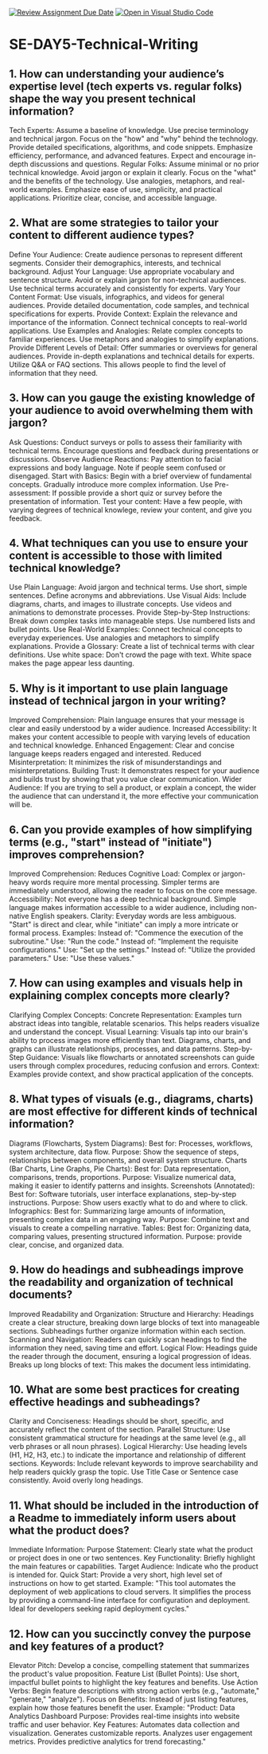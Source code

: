[![Review Assignment Due Date](https://classroom.github.com/assets/deadline-readme-button-22041afd0340ce965d47ae6ef1cefeee28c7c493a6346c4f15d667ab976d596c.svg)](https://classroom.github.com/a/zsAR-pyY)
[![Open in Visual Studio Code](https://classroom.github.com/assets/open-in-vscode-2e0aaae1b6195c2367325f4f02e2d04e9abb55f0b24a779b69b11b9e10269abc.svg)](https://classroom.github.com/online_ide?assignment_repo_id=18610496&assignment_repo_type=AssignmentRepo)
# SE-DAY5-Technical-Writing
## 1. How can understanding your audience’s expertise level (tech experts vs. regular folks) shape the way you present technical information?
Tech Experts:
Assume a baseline of knowledge.
Use precise terminology and technical jargon.
Focus on the "how" and "why" behind the technology.
Provide detailed specifications, algorithms, and code snippets.
Emphasize efficiency, performance, and advanced features.
Expect and encourage in-depth discussions and questions.
Regular Folks:
Assume minimal or no prior technical knowledge.
Avoid jargon or explain it clearly.
Focus on the "what" and the benefits of the technology.
Use analogies, metaphors, and real-world examples.
Emphasize ease of use, simplicity, and practical applications.
Prioritize clear, concise, and accessible language.

## 2. What are some strategies to tailor your content to different audience types?
Define Your Audience:
Create audience personas to represent different segments.
Consider their demographics, interests, and technical background.
Adjust Your Language:
Use appropriate vocabulary and sentence structure.
Avoid or explain jargon for non-technical audiences.
Use technical terms accurately and consistently for experts.
Vary Your Content Format:
Use visuals, infographics, and videos for general audiences.
Provide detailed documentation, code samples, and technical specifications for experts.
Provide Context:
Explain the relevance and importance of the information.
Connect technical concepts to real-world applications.
Use Examples and Analogies:
Relate complex concepts to familiar experiences.
Use metaphors and analogies to simplify explanations.
Provide Different Levels of Detail:
Offer summaries or overviews for general audiences.
Provide in-depth explanations and technical details for experts.
Utilize Q&A or FAQ sections. This allows people to find the level of information that they need.

## 3. How can you gauge the existing knowledge of your audience to avoid overwhelming them with jargon?
Ask Questions:
Conduct surveys or polls to assess their familiarity with technical terms.
Encourage questions and feedback during presentations or discussions.
Observe Audience Reactions:
Pay attention to facial expressions and body language.
Note if people seem confused or disengaged.
Start with Basics:
Begin with a brief overview of fundamental concepts.
Gradually introduce more complex information.
Use Pre-assessment:
If possible provide a short quiz or survey before the presentation of information.
Test your content: Have a few people, with varying degrees of technical knowlege, review your content, and give you feedback.

## 4. What techniques can you use to ensure your content is accessible to those with limited technical knowledge?
Use Plain Language:
Avoid jargon and technical terms.
Use short, simple sentences.
Define acronyms and abbreviations.
Use Visual Aids:
Include diagrams, charts, and images to illustrate concepts.
Use videos and animations to demonstrate processes.
Provide Step-by-Step Instructions:
Break down complex tasks into manageable steps.
Use numbered lists and bullet points.
Use Real-World Examples:
Connect technical concepts to everyday experiences.
Use analogies and metaphors to simplify explanations.
Provide a Glossary:
Create a list of technical terms with clear definitions.
Use white space: Don't crowd the page with text. White space makes the page appear less daunting.

## 5. Why is it important to use plain language instead of technical jargon in your writing?
Improved Comprehension: Plain language ensures that your message is clear and easily understood by a wider audience.
Increased Accessibility: It makes your content accessible to people with varying levels of education and technical knowledge.
Enhanced Engagement: Clear and concise language keeps readers engaged and interested.
Reduced Misinterpretation: It minimizes the risk of misunderstandings and misinterpretations.
Building Trust: It demonstrates respect for your audience and builds trust by showing that you value clear communication.
Wider Audience: If you are trying to sell a product, or explain a concept, the wider the audience that can understand it, 
the more effective your communication will be.

## 6. Can you provide examples of how simplifying terms (e.g., "start" instead of "initiate") improves comprehension?
Improved Comprehension:
Reduces Cognitive Load: Complex or jargon-heavy words require more mental processing. Simpler terms are immediately understood, allowing the reader to focus on the core message.
Accessibility: Not everyone has a deep technical background. Simple language makes information accessible to a wider audience, including non-native English speakers.
Clarity: Everyday words are less ambiguous. "Start" is direct and clear, while "initiate" can imply a more intricate or formal process.
Examples:
Instead of: "Commence the execution of the subroutine."
Use: "Run the code."
Instead of: "Implement the requisite configurations."
Use: "Set up the settings."
Instead of: "Utilize the provided parameters."
Use: "Use these values."

## 7. How can using examples and visuals help in explaining complex concepts more clearly?
Clarifying Complex Concepts:
Concrete Representation: Examples turn abstract ideas into tangible, relatable scenarios. This helps readers visualize and understand the concept.
Visual Learning: Visuals tap into our brain's ability to process images more efficiently than text. Diagrams, charts, and graphs can illustrate relationships, processes, and data patterns.
Step-by-Step Guidance: Visuals like flowcharts or annotated screenshots can guide users through complex procedures, reducing confusion and errors.
Context: Examples provide context, and show practical application of the concepts.

## 8. What types of visuals (e.g., diagrams, charts) are most effective for different kinds of technical information?
Diagrams (Flowcharts, System Diagrams):
Best for: Processes, workflows, system architecture, data flow.
Purpose: Show the sequence of steps, relationships between components, and overall system structure.
Charts (Bar Charts, Line Graphs, Pie Charts):
Best for: Data representation, comparisons, trends, proportions.
Purpose: Visualize numerical data, making it easier to identify patterns and insights.
Screenshots (Annotated):
Best for: Software tutorials, user interface explanations, step-by-step instructions.
Purpose: Show users exactly what to do and where to click.
Infographics:
Best for: Summarizing large amounts of information, presenting complex data in an engaging way.
Purpose: Combine text and visuals to create a compelling narrative.
Tables:
Best for: Organizing data, comparing values, presenting structured information.
Purpose: provide clear, concise, and organized data.

## 9. How do headings and subheadings improve the readability and organization of technical documents?
Improved Readability and Organization:
Structure and Hierarchy: Headings create a clear structure, breaking down large blocks of text into manageable sections. Subheadings further organize information within each section.
Scanning and Navigation: Readers can quickly scan headings to find the information they need, saving time and effort.
Logical Flow: Headings guide the reader through the document, ensuring a logical progression of ideas.
Breaks up long blocks of text: This makes the document less intimidating.

## 10. What are some best practices for creating effective headings and subheadings?
Clarity and Conciseness: Headings should be short, specific, and accurately reflect the content of the section.
Parallel Structure: Use consistent grammatical structure for headings at the same level (e.g., all verb phrases or all noun phrases).
Logical Hierarchy: Use heading levels (H1, H2, H3, etc.) to indicate the importance and relationship of different sections.
Keywords: Include relevant keywords to improve searchability and help readers quickly grasp the topic.
Use Title Case or Sentence case consistently.
Avoid overly long headings.

## 11. What should be included in the introduction of a Readme to immediately inform users about what the product does?
Immediate Information:
Purpose Statement: Clearly state what the product or project does in one or two sentences.
Key Functionality: Briefly highlight the main features or capabilities.
Target Audience: Indicate who the product is intended for.
Quick Start: Provide a very short, high level set of instructions on how to get started.
Example: "This tool automates the deployment of web applications to cloud servers. It simplifies the process by providing a command-line interface for configuration and deployment. Ideal for developers seeking rapid deployment cycles."

## 12. How can you succinctly convey the purpose and key features of a product?
Elevator Pitch: Develop a concise, compelling statement that summarizes the product's value proposition.
Feature List (Bullet Points): Use short, impactful bullet points to highlight the key features and benefits.
Use Action Verbs: Begin feature descriptions with strong action verbs (e.g., "automate," "generate," "analyze").
Focus on Benefits: Instead of just listing features, explain how those features benefit the user.
Example:
"Product: Data Analytics Dashboard
Purpose: Provides real-time insights into website traffic and user behavior.
Key Features:
Automates data collection and visualization.
Generates customizable reports.
Analyzes user engagement metrics.
Provides predictive analytics for trend forecasting."
